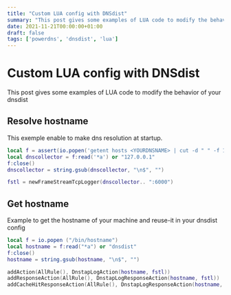 ```yaml
---
title: "Custom LUA config with DNSdist"
summary: "This post gives some examples of LUA code to modify the behavior of your dnsdist"
date: 2021-11-21T00:00:00+01:00
draft: false
tags: ['powerdns', 'dnsdist', 'lua']
---
```


# Custom LUA config with DNSdist

This post gives some examples of LUA code to modify the behavior of your dnsdist 
## Resolve hostname

This exemple enable to make dns resolution at startup.

```lua
local f = assert(io.popen('getent hosts <YOURDNSNAME> | cut -d " " -f 1', 'r'))
local dnscollector = f:read('*a') or "127.0.0.1"
f:close()
dnscollector = string.gsub(dnscollector, "\n$", "")

fstl = newFrameStreamTcpLogger(dnscollector.. ":6000")
```

## Get hostname

Example to get the hostname of your machine and reuse-it in your dnsdist config

```lua
local f = io.popen ("/bin/hostname")
local hostname = f:read("*a") or "dnsdist"
f:close()
hostname = string.gsub(hostname, "\n$", "")

addAction(AllRule(), DnstapLogAction(hostname, fstl))
addResponseAction(AllRule(), DnstapLogResponseAction(hostname, fstl))
addCacheHitResponseAction(AllRule(), DnstapLogResponseAction(hostname, fstl))
```